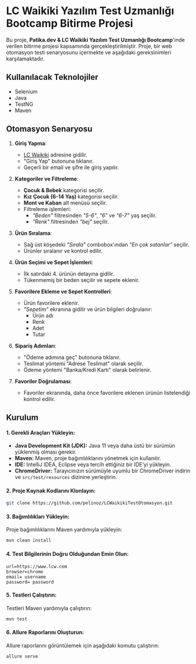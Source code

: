 
# LC Waikiki Yazılım Test Uzmanlığı Bootcamp Bitirme Projesi

Bu proje, **Patika.dev & LC Waikiki Yazılım Test Uzmanlığı Bootcamp**'inde verilen bitirme projesi kapsamında gerçekleştirilmiştir. Proje, bir web otomasyon testi senaryosunu içermekte ve aşağıdaki gereksinimleri karşılamaktadır.

## Kullanılacak Teknolojiler

- Selenium
- Java
- TestNG
- Maven

## Otomasyon Senaryosu

1. **Giriş Yapma**:
   - [LC Waikiki](https://www.lcw.com/) adresine gidilir.
   - "Giriş Yap" butonuna tıklanır.
   - Geçerli bir email ve şifre ile giriş yapılır.

2. **Kategoriler ve Filtreleme**:
   - **Çocuk & Bebek** kategorisi seçilir.
   - **Kız Çocuk (6-14 Yaş)** kategorisi seçilir.
   - **Mont ve Kaban** alt menüsü seçilir.
   - Filtreleme işlemleri:
     - *"Beden"* filtresinden *"5-6"*, *"6"* ve *"6-7"* yaş seçilir.
     - *"Renk"* filtresinden *"bej"* seçilir.

3. **Ürün Sıralama**:
   - Sağ üst köşedeki *"Sırala"* combobox'ından *"En çok satanlar"* seçilir.
   - Ürünler sıralanır ve kontrol edilir.

4. **Ürün Seçimi ve Sepet İşlemleri**:
   - İlk satırdaki 4. ürünün detayına gidilir.
   - Tükenmemiş bir beden seçilir ve sepete eklenir.

5. **Favorilere Ekleme ve Sepet Kontrolleri**:
   - Ürün favorilere eklenir.
   - *"Sepetim"* ekranına gidilir ve ürün bilgileri doğrulanır:
     - Ürün adı
     - Renk
     - Adet
     - Tutar

6. **Sipariş Adımları**:
   - "Ödeme adımına geç" butonuna tıklanır.
   - Teslimat yöntemi "Adrese Teslimat" olarak seçilir.
   - Ödeme yöntemi "Banka/Kredi Kartı" olarak belirlenir.

7. **Favoriler Doğrulaması**:
   - Favoriler ekranında, daha önce favorilere eklenen ürünün listelendiği kontrol edilir.


## Kurulum


#### 1. **Gerekli Araçları Yükleyin:**
- **Java Development Kit (JDK):** Java 11 veya daha üstü bir sürümün yüklenmiş olması gerekir.
- **Maven:** Maven, proje bağımlılıklarını yönetmek için kullanılır.
- **IDE:** IntelliJ IDEA, Eclipse veya tercih ettiğiniz bir IDE'yi yükleyin.
- **ChromeDriver:** Tarayıcınızın sürümüyle uyumlu bir ChromeDriver indirin ve `src/test/resources` dizinine yerleştirin.

#### 2. **Proje Kaynak Kodlarını Klonlayın:**
```bash
git clone https://github.com/pelinoz/LCWaikikiTestOtomasyon.git
```

#### 3. **Bağımlılıkları Yükleyin:**
Proje bağımlılıklarını Maven yardımıyla yükleyin:
```bash
mvn clean install
```

#### 4. **Test Bilgilerinin Doğru Olduğundan Emin Olun:**
```properties
url=https://www.lcw.com
browser=chrome
email= username
password= password
```

#### 5. **Testleri Çalıştırın:**
Testleri Maven yardımıyla çalıştırın:
```bash
mvn test
```

#### 6. **Allure Raporlarını Oluşturun:**
Allure raporlarını görüntülemek için aşağıdaki komutu çalıştırın:
```bash
allure serve
```





